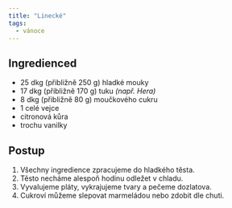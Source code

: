 ```yaml
---
title: "Linecké"
tags:
  - vánoce
---
```


## Ingredienced
- 25 dkg (přibližně 250 g) hladké mouky
- 17 dkg (přibližně 170 g) tuku *(např. Hera)*
- 8 dkg (přibližně 80 g) moučkového cukru
- 1 celé vejce
- citronová kůra
- trochu vanilky

## Postup
1. Všechny ingredience zpracujeme do hladkého těsta.
2. Těsto necháme alespoň hodinu odležet v chladu.
3. Vyvalujeme pláty, vykrajujeme tvary a pečeme dozlatova.
4. Cukroví můžeme slepovat marmeládou nebo zdobit dle chuti.
<!--stackedit_data:
eyJoaXN0b3J5IjpbODM1MTM1MjcxXX0=
-->